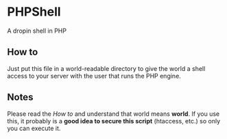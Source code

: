 PHPShell
========
A dropin shell in PHP

How to
------
Just put this file in a world-readable directory to give the world a shell access to your server with the user that runs the PHP engine.

Notes
-----
Please read the *How to* and understand that world means **world**. If you use this, it probably is a **good idea to secure this script** (htaccess, etc.) so only you can execute it.
